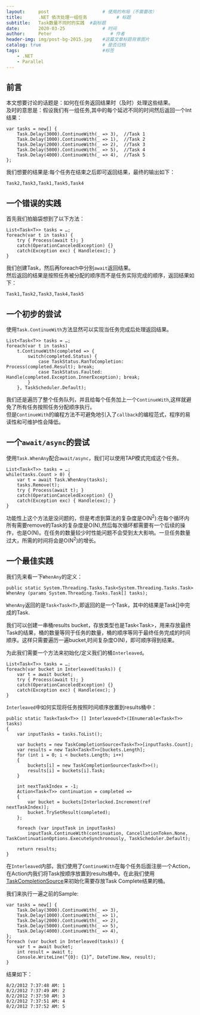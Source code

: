 ```yaml
---
layout:     post                    # 使用的布局（不需要改）
title:      .NET 依次处理一组任务           # 标题 
subtitle:   Task数量不同时的实践  #副标题
date:       2020-03-25              # 时间
author:     Peter                      # 作者
header-img: img/post-bg-2015.jpg    #这篇文章标题背景图片
catalog: true                       # 是否归档
tags:                               #标签
    - .NET
    - Parallel
---
```


## 前言

本文想要讨论的话题是：如何在任务返回结果时（及时）处理这些结果。  
及时的意思是：假设我们有一组任务,其中的每个延迟不同的时间然后返回一个Int结果：
```
var tasks = new[] { 
    Task.Delay(3000).ContinueWith(_ => 3),  //Task 1
    Task.Delay(1000).ContinueWith(_ => 1),  //Task 2
    Task.Delay(2000).ContinueWith(_ => 2),  //Task 3
    Task.Delay(5000).ContinueWith(_ => 5),  //Task 4
    Task.Delay(4000).ContinueWith(_ => 4),  //Task 5
};
```
我们想要的结果是:每个任务在结束之后即可返回结果，最终的输出如下：
```
Task2,Task3,Task1,Task5,Task4
```  

## 一个错误的实践  

首先我们拍脑袋想到了以下方法：  
```
List<Task<T>> tasks = …;
foreach(var t in tasks) {
    try { Process(await t); }
    catch(OperationCanceledException) {}
    catch(Exception exc) { Handle(exc); }
}
```
我们创建Task，然后再foreach中分别`await`返回结果。  
然后返回的结果是按照任务被分配的顺序而不是任务实际完成的顺序，返回结果如下：  
```
Task1,Task2,Task3,Task4,Task5
```  

## 一个初步的尝试

使用`Task.ContinueWith`方法显然可以实现当任务完成后处理返回结果。  
```
List<Task<T>> tasks = …;
foreach(var t in tasks)
    t.ContinueWith(completed => {
        switch(completed.Status) {
            case TaskStatus.RanToCompletion: Process(completed.Result); break;
            case TaskStatus.Faulted: Handle(completed.Exception.InnerException); break;
        }
    }, TaskScheduler.Default);
```
我们还是遍历了整个任务队列，并且给每个任务加上一个`ContinueWith`,这样就避免了所有任务按照任务分配顺序执行。  
但是`ContinueWith`的编程方法不可避免地引入了`callback`的编程范式，程序的易读性和可维护性会降低。  

## 一个`await/async`的尝试

使用`Task.WhenAny`配合`await/async`，我们可以使用TAP模式完成这个任务。  
```
List<Task<T>> tasks = …;
while(tasks.Count > 0) {
    var t = await Task.WhenAny(tasks);
    tasks.Remove(t);
    try { Process(await t); }
    catch(OperationCanceledException) {}
    catch(Exception exc) { Handle(exc); }
}
``` 
功能性上这个方法是没问题的，但是考虑到算法的复杂度是O(N<sup>2</sup>):在每个循环内所有需要remove的Task的复杂度是O(N),然后每次循环都需要有一个后续的操作，也是O(N)。在任务的数量较少时性能问题不会受到太大影响。一旦任务数量过大，所需的时间将会是O(N<sup>2</sup>)的增长。  

## 一个最佳实践 

我们先来看一下`WhenAny`的定义：
```
public static System.Threading.Tasks.Task<System.Threading.Tasks.Task> WhenAny (params System.Threading.Tasks.Task[] tasks);
```
`WhenAny`返回的是`Task<Task<T>`,即返回的是一个Task，其中的结果是Task[]中完成的Task<T>.  

我们可以创建一串桶results bucket，存放类型也是Task<Task<T>>，用来存放最终Task的结果，桶的数量等同于任务的数量，桶的顺序等同于最终任务完成的时间顺序。这样只需要遍历一遍bucket,时间复杂度O(N)，即可顺序得到结果。  

为此我们需要一个方法来初始化/定义我们的桶`Interleaved`。  

```
List<Task<T>> tasks = …;
foreach(var bucket in Interleaved(tasks)) {
    var t = await bucket;
    try { Process(await t); }
    catch(OperationCanceledException) {}
    catch(Exception exc) { Handle(exc); }
}
```
`Interleaved`中如何实现将任务按照时间顺序放置到results桶中：

```
public static Task<Task<T>> [] Interleaved<T>(IEnumerable<Task<T>> tasks)
{
    var inputTasks = tasks.ToList();

    var buckets = new TaskCompletionSource<Task<T>>[inputTasks.Count];
    var results = new Task<Task<T>>[buckets.Length];
    for (int i = 0; i < buckets.Length; i++) 
    {
        buckets[i] = new TaskCompletionSource<Task<T>>();
        results[i] = buckets[i].Task;
    }

    int nextTaskIndex = -1;
    Action<Task<T>> continuation = completed =>
    {
        var bucket = buckets[Interlocked.Increment(ref nextTaskIndex)];
        bucket.TrySetResult(completed);
    };

    foreach (var inputTask in inputTasks)
        inputTask.ContinueWith(continuation, CancellationToken.None, TaskContinuationOptions.ExecuteSynchronously, TaskScheduler.Default);

    return results;
}
```  
在`Interleaved`内部，我们使用了`ContinueWith`在每个任务后面注册一个Action，在Action内我们将Task按顺序放置到results桶中。在此我们使用[TaskCompletionSource](https://docs.microsoft.com/en-us/dotnet/api/system.threading.tasks.taskcompletionsource-1?view=netframework-4.8)来初始化需要存放Task Complete结果的桶。  

我们来执行一遍之前的Sample:  
```
var tasks = new[] { 
    Task.Delay(3000).ContinueWith(_ => 3),
    Task.Delay(1000).ContinueWith(_ => 1), 
    Task.Delay(2000).ContinueWith(_ => 2),
    Task.Delay(5000).ContinueWith(_ => 5),
    Task.Delay(4000).ContinueWith(_ => 4),
};
foreach (var bucket in Interleaved(tasks)) {
    var t = await bucket;
    int result = await t;
    Console.WriteLine(“{0}: {1}”, DateTime.Now, result);
}
```


结果如下：  
```
8/2/2012 7:37:48 AM: 1
8/2/2012 7:37:49 AM: 2
8/2/2012 7:37:50 AM: 3
8/2/2012 7:37:51 AM: 4
8/2/2012 7:37:52 AM: 5
```



